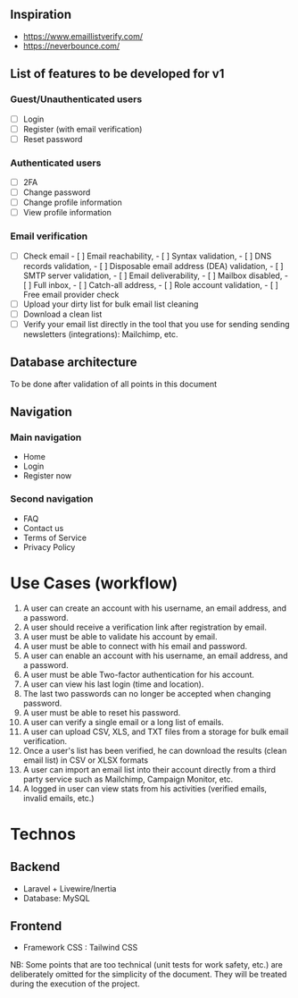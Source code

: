  ## Inspiration
 - https://www.emaillistverify.com/
 - https://neverbounce.com/

## List of features to be developed for v1
### Guest/Unauthenticated users
- [ ] Login
- [ ] Register (with email verification)
- [ ] Reset password

### Authenticated users
- [ ] 2FA
- [ ] Change password
- [ ] Change profile information
- [ ] View profile information

### Email verification
- [ ] Check email 
      - [ ] Email reachability, 
      - [ ] Syntax validation, 
      - [ ] DNS records validation, 
      - [ ] Disposable email address (DEA) validation, 
      - [ ] SMTP server validation, 
      - [ ] Email deliverability, 
      - [ ] Mailbox disabled, 
      - [ ] Full inbox, 
      - [ ] Catch-all address, 
      - [ ] Role account validation, 
      - [ ] Free email provider check
- [ ] Upload your dirty list for bulk email list cleaning
- [ ] Download a clean list
- [ ] Verify your email list directly in the tool that you use for sending sending newsletters (integrations): Mailchimp, etc.

## Database architecture
To be done after validation of all points in this document

## Navigation

### Main navigation
- Home
- Login
- Register now

### Second navigation
- FAQ
- Contact us
- Terms of Service 
- Privacy Policy

# Use Cases (workflow)
1. A user can create an account with his username, an email address, and a password.
2. A user should receive a verification link after registration by email.
3. A user must be able to validate his account by email.
4. A user must be able to connect with his email and password.
5. A user can enable an account with his username, an email address, and a password.
6. A user must be able Two-factor authentication for his account.
7. A user can view his last login (time and location).
8. The last two passwords can no longer be accepted when changing password.
9. A user must be able to reset his password.
10. A user can verify a single email or a long list of emails.
11. A user can upload CSV, XLS, and TXT files from a storage for bulk email verification.
12. Once a user's list has been verified, he can download the results (clean email list) in CSV or XLSX formats
13. A user can import an email list into their account directly from a third party service such as Mailchimp, Campaign Monitor, etc.
14. A logged in user can view stats from his activities (verified emails, invalid emails, etc.)

# Technos

## Backend
- Laravel + Livewire/Inertia
- Database: MySQL

## Frontend
- Framework CSS : Tailwind CSS

NB: Some points that are too technical (unit tests for work safety, etc.) are deliberately omitted for the simplicity of the document. They will be treated during the execution of the project.
